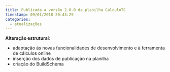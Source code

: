 ```yaml
---
title: Publicada a versão 2.0.0 da planilha CalculoTC
timestamp: 09/01/2018 20:43:29
categories:
  - atualizações
---
```


**Alteração estrutural**:
+ adaptação às novas funcionalidades de desenvolvimento e à ferramenta de cálculos online
+ inserção dos dados de publicação na planilha
+ criação do BuildSchema
